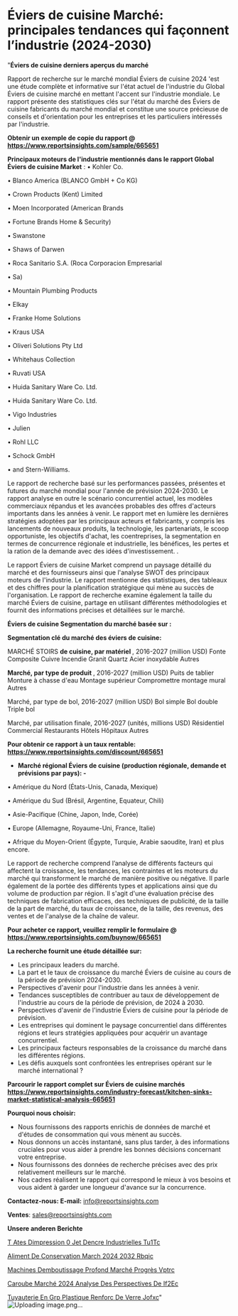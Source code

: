 # Éviers de cuisine Marché: principales tendances qui façonnent l’industrie (2024-2030)

"<strong>Éviers de cuisine derniers aperçus du marché</strong>

Rapport de recherche sur le marché mondial Éviers de cuisine 2024 'est une étude complète et informative sur l'état actuel de l'industrie du Global Éviers de cuisine marché en mettant l'accent sur l'industrie mondiale. Le rapport présente des statistiques clés sur l'état du marché des Éviers de cuisine fabricants du marché mondial et constitue une source précieuse de conseils et d'orientation pour les entreprises et les particuliers intéressés par l'industrie.

<strong>Obtenir un exemple de copie du rapport @ <a href=https://www.reportsinsights.com/sample/665651>https://www.reportsinsights.com/sample/665651</a></strong>

<strong>Principaux moteurs de l'industrie mentionnés dans le rapport Global Éviers de cuisine Market</strong> :
• Kohler Co.

• Blanco America (BLANCO GmbH + Co KG)

• Crown Products (Kent) Limited

• Moen Incorporated (American Brands

• Fortune Brands Home & Security)

• Swanstone

• Shaws of Darwen

• Roca Sanitario S.A. (Roca Corporacion Empresarial

• Sa)

• Mountain Plumbing Products

• Elkay

• Franke Home Solutions

• Kraus USA

• Oliveri Solutions Pty Ltd

• Whitehaus Collection

• Ruvati USA

• Huida Sanitary Ware Co. Ltd.

• Huida Sanitary Ware Co. Ltd.

• Vigo Industries

• Julien

• Rohl LLC

• Schock GmbH

• and Stern-Williams.

Le rapport de recherche basé sur les performances passées, présentes et futures du marché mondial pour l'année de prévision 2024-2030. Le rapport analyse en outre le scénario concurrentiel actuel, les modèles commerciaux répandus et les avancées probables des offres d'acteurs importants dans les années à venir. Le rapport met en lumière les dernières stratégies adoptées par les principaux acteurs et fabricants, y compris les lancements de nouveaux produits, la technologie, les partenariats, le scoop opportuniste, les objectifs d'achat, les coentreprises, la segmentation en termes de concurrence régionale et industrielle, les bénéfices, les pertes et la ration de la demande avec des idées d'investissement. .

Le rapport Éviers de cuisine Market comprend un paysage détaillé du marché et des fournisseurs ainsi que l'analyse SWOT des principaux moteurs de l'industrie. Le rapport mentionne des statistiques, des tableaux et des chiffres pour la planification stratégique qui mène au succès de l'organisation. Le rapport de recherche examine également la taille du marché Éviers de cuisine, partage en utilisant différentes méthodologies et fournit des informations précises et détaillées sur le marché.

<strong>Éviers de cuisine Segmentation du marché basée sur :</strong>

<strong> Segmentation clé du marché des éviers de cuisine: </strong>

MARCHÉ STOIRS <strong> de cuisine, par matériel </strong>, 2016-2027 (million USD)
Fonte
Composite
Cuivre
Incendie
Granit
Quartz
Acier inoxydable
Autres

<strong> Marché, par type de produit </strong>, 2016-2027 (million USD)
Puits de tablier
Monture à chasse d'eau
Montage supérieur
Compromettre
montage mural
Autres

Marché, par type de bol, 2016-2027 (million USD)
Bol simple
Bol double
Triple bol

Marché, par utilisation finale, 2016-2027 (unités, millions USD)
Résidentiel
Commercial
Restaurants
Hôtels
Hôpitaux
Autres

<strong>Pour obtenir ce rapport à un taux rentable: <a href=https://www.reportsinsights.com/discount/665651>https://www.reportsinsights.com/discount/665651</a></strong>
<ul>
  <li><strong>Marché régional Éviers de cuisine (production régionale, demande et prévisions par pays): -</strong></li>
</ul>
• Amérique du Nord (États-Unis, Canada, Mexique)

• Amérique du Sud (Brésil, Argentine, Equateur, Chili)

• Asie-Pacifique (Chine, Japon, Inde, Corée)

• Europe (Allemagne, Royaume-Uni, France, Italie)

• Afrique du Moyen-Orient (Égypte, Turquie, Arabie saoudite, Iran) et plus encore.

Le rapport de recherche comprend l’analyse de différents facteurs qui affectent la croissance, les tendances, les contraintes et les moteurs du marché qui transforment le marché de manière positive ou négative. Il parle également de la portée des différents types et applications ainsi que du volume de production par région. Il s'agit d'une évaluation précise des techniques de fabrication efficaces, des techniques de publicité, de la taille de la part de marché, du taux de croissance, de la taille, des revenus, des ventes et de l'analyse de la chaîne de valeur.

<strong>Pour acheter ce rapport, veuillez remplir le formulaire @   <a href=https://www.reportsinsights.com/buynow/665651>https://www.reportsinsights.com/buynow/665651</a></strong>

<strong>La recherche fournit une étude détaillée sur:</strong>
<ul>
  <li>Les principaux leaders du marché.</li>
  <li>La part et le taux de croissance du marché Éviers de cuisine au cours de la période de prévision 2024-2030.</li>
  <li>Perspectives d'avenir pour l'industrie dans les années à venir.</li>
  <li>Tendances susceptibles de contribuer au taux de développement de l'industrie au cours de la période de prévision, de 2024 à 2030.</li>
  <li>Perspectives d'avenir de l'industrie Éviers de cuisine pour la période de prévision.</li>
  <li>Les entreprises qui dominent le paysage concurrentiel dans différentes régions et leurs stratégies appliquées pour acquérir un avantage concurrentiel.</li>
  <li>Les principaux facteurs responsables de la croissance du marché dans les différentes régions.</li>
  <li>Les défis auxquels sont confrontées les entreprises opérant sur le marché international ?</li>
</ul>

<strong>Parcourir le rapport complet sur Éviers de cuisine marchés <a href=https://www.reportsinsights.com/industry-forecast/kitchen-sinks-market-statistical-analysis-665651>https://www.reportsinsights.com/industry-forecast/kitchen-sinks-market-statistical-analysis-665651</a></strong>

<strong>Pourquoi nous choisir:</strong>
<ul>
  <li>Nous fournissons des rapports enrichis de données de marché et d'études de consommation qui vous mènent au succès.</li>
  <li>Nous donnons un accès instantané, sans plus tarder, à des informations cruciales pour vous aider à prendre les bonnes décisions concernant votre entreprise.</li>
  <li>Nous fournissons des données de recherche précises avec des prix relativement meilleurs sur le marché.</li>
  <li>Nos cadres réalisent le rapport qui correspond le mieux à vos besoins et vous aident à garder une longueur d'avance sur la concurrence.</li>
</ul>
<strong>Contactez-nous:
</strong><strong>E-mail:</strong> <a href=mailto:info@reportsinsights.com>info@reportsinsights.com</a>

<strong>Ventes</strong>: <a href=mailto:sales@reportsinsights.com>sales@reportsinsights.com</a>

<strong>Unsere anderen Berichte</strong>

<a href=https://www.linkedin.com/pulse/t%C3%AAtes-dimpression-%C3%A0-jet-dencre-industrielles-tu1tc/>T Ates Dimpression  0 Jet Dencre Industrielles Tu1Tc</a>

<a href=https://www.linkedin.com/pulse/aliment-de-conservation-march%C3%A9-2024-2032-rbqic/>Aliment De Conservation March 2024 2032 Rbqic</a>

<a href=https://www.linkedin.com/pulse/machines-demboutissage-profond-marché-progrès-vptrc/>Machines Demboutissage Profond Marché Progrès Vptrc</a>

<a href=https://www.linkedin.com/pulse/caroube-marché-2024-analyse-des-perspectives-de-if2ec/>Caroube Marché 2024 Analyse Des Perspectives De If2Ec</a>

<a href=https://www.linkedin.com/pulse/tuyauterie-en-grp-plastique-renforc%C3%A9-de-verre-jofxc/>Tuyauterie En Grp Plastique Renforc De Verre Jofxc</a>"
![Uploading image.png…]()
